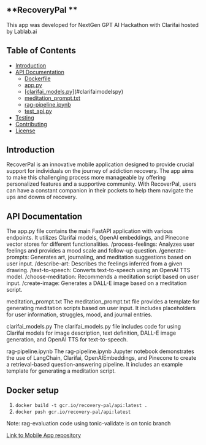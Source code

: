 ## **RecoveryPal **
This app was developed for NextGen GPT AI Hackathon with Clarifai hosted by Lablab.ai

## Table of Contents
- [Introduction](#introduction)
- [API Documentation](#api-documentation)
  - [Dockerfile](#dockerfile)
  - [app.py](#apppy)
  - [[clarifai_models.py](https://github.com/Louisljz/RecoveryPal-API/blob/main/clarifai_models.py)](#clarifaimodelspy)
  - [meditation_prompt.txt](#meditationprompttxt)
  - [rag-pipeline.ipynb](#ragpipelineipynb)
  - [test_api.py](#testapipy)
- [Testing](#testing)
- [Contributing](#contributing)
- [License](#license)

## Introduction
RecoverPal is an innovative mobile application designed to provide crucial support for individuals on the journey of addiction recovery. 
The app aims to make this challenging process more manageable by offering personalized features and a supportive community. 
With RecoverPal, users can have a constant companion in their pockets to help them navigate the ups and downs of recovery.
## API Documentation

The app.py file contains the main FastAPI application with various endpoints. It utilizes Clarifai models, OpenAI embeddings, and Pinecone vector stores for different functionalities.
/process-feelings: Analyzes user feelings and provides a mood scale and follow-up question.
/generate-prompts: Generates art, journaling, and meditation suggestions based on user input.
/describe-art: Describes the feelings inferred from a given drawing.
/text-to-speech: Converts text-to-speech using an OpenAI TTS model.
/choose-meditation: Recommends a meditation script based on user input.
/create-image: Generates a DALL-E image based on a meditation script.

meditation_prompt.txt
The meditation_prompt.txt file provides a template for generating meditation scripts based on user input. It includes placeholders for user information, struggles, mood, and journal entries.

clarifai_models.py
The clarifai_models.py file includes code for using Clarifai models for image description, text definition, DALL-E image generation, and OpenAI TTS for text-to-speech.

rag-pipeline.ipynb
The rag-pipeline.ipynb Jupyter notebook demonstrates the use of LangChain, Clarifai, OpenAIEmbeddings, and Pinecone to create a retrieval-based question-answering pipeline. It includes an example template for generating a meditation script.

## Docker setup
1. `docker build -t gcr.io/recovery-pal/api:latest .`
2. `docker push gcr.io/recovery-pal/api:latest`

Note: rag-evaluation code using tonic-validate is on tonic branch

[Link to Mobile App repository](https://github.com/Louisljz/RecoveryPal-App)
